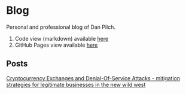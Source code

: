 # Blog

Personal and professional blog of Dan Pilch.

1. Code view (markdown) available [here](https://github.com/danpilch/blog/blob/master/README.md)
2. GitHub Pages view available [here](https://danpilch.github.io/blog/)

## Posts

[Cryptocurrency Exchanges and Denial-Of-Service Attacks - mitigation strategies for legitimate businesses in the new wild west](./posts/ddos.md)

